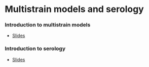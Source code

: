 # Multistrain models and serology

### Introduction to multistrain models

 * [Slides](models.html)

### Introduction to serology

 * [Slides](serology.html)
